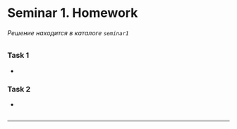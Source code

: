 # Seminar 1. Homework 
###### Решение находится в каталоге `seminar1`  

### Task 1
- 

### Task 2
- 


##
---
